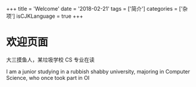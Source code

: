 +++
title = 'Welcome'
date = '2018-02-21'
tags = ['简介']
categories = ['杂项']
isCJKLanguage = true
+++

# 欢迎页面

大三摸鱼人，某垃圾学校 CS 专业在读

I am a junior studying in a rubbish shabby university, majoring in Computer Science, who once took part in OI
